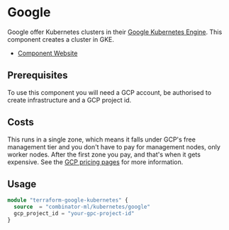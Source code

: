 # Google

Google offer Kubernetes clusters in their [Google Kubernetes Engine](https://cloud.google.com/kubernetes-engine). This component creates a cluster in GKE.

- [Component Website](https://github.com/combinator-ml/terraform-google-kubernetes)

## Prerequisites

To use this component you will need a GCP account, be authorised to create infrastructure and a GCP project id.

## Costs

This runs in a single zone, which means it falls under GCP's free management tier and you don't have to pay for management nodes, only worker nodes. After the first zone you pay, and that's when it gets expensive. See the [GCP pricing pages](https://cloud.google.com/kubernetes-engine/pricing#cluster_management_fee_and_free_tier) for more information.

## Usage

```terraform
module "terraform-google-kubernetes" {
  source  = "combinator-ml/kubernetes/google"
  gcp_project_id = "your-gpc-project-id"
}
```
